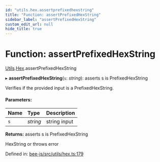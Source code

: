```yaml
---
id: "utils.hex.assertprefixedhexstring"
title: "Function: assertPrefixedHexString"
sidebar_label: "assertPrefixedHexString"
custom_edit_url: null
hide_title: true
---
```


# Function: assertPrefixedHexString

[Utils](../modules/utils.md).[Hex](../modules/utils.hex.md).assertPrefixedHexString

▸ **assertPrefixedHexString**(`s`: *string*): asserts s is PrefixedHexString

Verifies if the provided input is a PrefixedHexString.

#### Parameters:

Name | Type | Description |
:------ | :------ | :------ |
`s` | *string* | string input   |

**Returns:** asserts s is PrefixedHexString

HexString or throws error

Defined in: [bee-js/src/utils/hex.ts:179](https://github.com/ethersphere/bee-js/blob/7260ee1/src/utils/hex.ts#L179)
